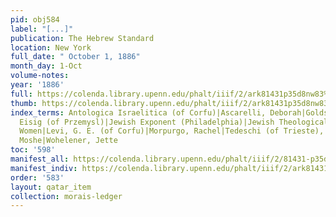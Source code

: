 ```yaml
---
pid: obj584
label: "[...]"
publication: The Hebrew Standard
location: New York
full_date: " October 1, 1886"
month_day: 1-Oct
volume-notes:
year: '1886'
full: https://colenda.library.upenn.edu/phalt/iiif/2/ark81431p35d8nw83%2FSHA256E-s7355013--039970426d39bd744be377ac0621b1cb900d1155410811017574ba09b5c2303e.jpeg/full/3500,/0/default.jpg
thumb: https://colenda.library.upenn.edu/phalt/iiif/2/ark81431p35d8nw83%2FSHA256E-s7355013--039970426d39bd744be377ac0621b1cb900d1155410811017574ba09b5c2303e.jpeg/full/!200,200/0/default.jpg
index_terms: Antologica Israelitica (of Corfu)|Ascarelli, Deborah|Goldschmidt|Graeber,
  Eisig (of Przemysl)|Jewish Exponent (Philadelphia)|Jewish Theological Seminary|Jewish
  Women|Levi, G. E. (of Corfu)|Morpurgo, Rachel|Tedeschi (of Trieste), Moses|Hoeel
  Moshe|Wohelener, Jette
toc: '598'
manifest_all: https://colenda.library.upenn.edu/phalt/iiif/2/81431-p35d8nw83/manifest
manifest_indiv: https://colenda.library.upenn.edu/phalt/iiif/2/ark81431p35d8nw83%2FSHA256E-s7355013--039970426d39bd744be377ac0621b1cb900d1155410811017574ba09b5c2303e.jpeg
order: '583'
layout: qatar_item
collection: morais-ledger
---
```

